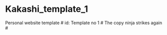 # Kakashi_template_1
Personal website template #
id: Template no 1 # 
The copy ninja strikes again #
